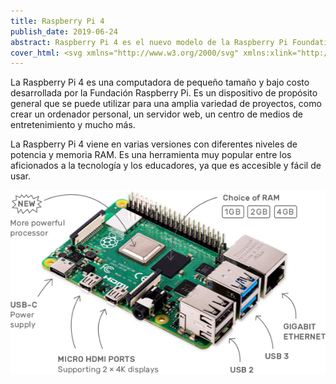 ```yaml
---
title: Raspberry Pi 4
publish_date: 2019-06-24
abstract: Raspberry Pi 4 es el nuevo modelo de la Raspberry Pi Foundation, la placa de desarrollo más popular del mundo. Es un ordenador de bolsillo que se puede usar para aprender a programar, hacer proyectos electrónicos, jugar juegos, y mucho más.
cover_html: <svg xmlns="http://www.w3.org/2000/svg" xmlns:xlink="http://www.w3.org/1999/xlink" aria-label="Raspberry Pi" viewBox="0 0 512 512" fill="#c51a4a"><rect width="512" height="512" rx="15%" fill="#fff"/><g transform="scale(2)"><g id="a"><path fill="#000" d="M129 63c-8-20-15-19-20-19-4-5-9-3-13-2-5-3-9-2-12 0-3-3-8-1-9 2-6-2-8 1-9 2-9-1-8 8-7 9-1 1-3 6 0 9-2 4 1 7 3 8-2 4 3 8 5 8 0 5 4 8 7 8-1 4 9 7 9 7-21 9-18 32-18 32-29 21-7 46-7 46s5 35 24 39c3 5 21 11 21 11s7 11 26 11"/><path fill="#6cc04a" d="m74 52-4-4 12 2-3-4 9 3-2-4 9 4v-4l9 6v-5l8 7v-4c22 22 4 29 4 29-17-14-37-20-37-20s26 13 35 24c0 0-4 15-30 9l3-3-9-2 3-2-9-4h6l-9-6h6l-9-6h5l-8-6 5-2-5-7"/><path d="M69 133c-19 9-9 34-3 37s15-42 3-37m35-34c7 2-30 32-31 26 0-18 9-28 31-26m-5 65c-29-3-19-44 6-44s22 44-6 44m-26 8c-9 6 3 43 26 35 9-7-8-43-26-35"/></g><use xlink:href="#a" transform="matrix(-1 0 0 1 256 0)"/><path d="M106 216c17 24 45 5 44-2s-39-9-44 2m45-35c0-28-45-27-45 0s43 28 45 0m-43-75c5-15 34-15 40-1s-37 19-40 1"/></g></svg>
---
```


La Raspberry Pi 4 es una computadora de pequeño tamaño y bajo costo desarrollada
por la Fundación Raspberry Pi. Es un dispositivo de propósito general que se
puede utilizar para una amplia variedad de proyectos, como crear un ordenador
personal, un servidor web, un centro de medios de entretenimiento y mucho más.

La Raspberry Pi 4 viene en varias versiones con diferentes niveles de potencia y
memoria RAM. Es una herramienta muy popular entre los aficionados a la
tecnología y los educadores, ya que es accesible y fácil de usar.

<img src="../assets/pi4-labelled-99c2e8935bb3cfdb27d23f634ea98a7e1.png"/>
